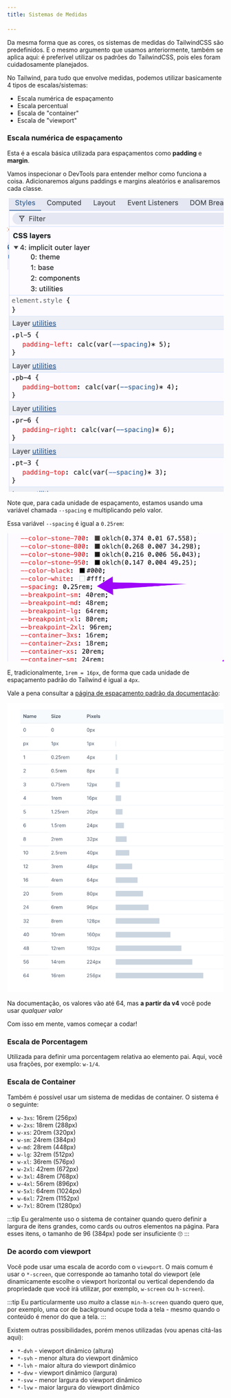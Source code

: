 ```yaml
---
title: Sistemas de Medidas

---
```


Da mesma forma que as cores, os sistemas de medidas do TailwindCSS são predefinidos. E o mesmo argumento que usamos anteriormente, também se aplica aqui: é preferível utilizar os padrões do TailwindCSS, pois eles foram cuidadosamente planejados.

No Tailwind, para tudo que envolve medidas, podemos utilizar basicamente 4 tipos de escalas/sistemas:

- Escala numérica de espaçamento
- Escala percentual
- Escala de "container"
- Escala de "viewport"

### Escala numérica de espaçamento

Esta é a escala básica utilizada para espaçamentos como **padding** e **margin**.

Vamos inspecionar o DevTools para entender melhor como funciona a coisa. Adicionaremos alguns paddings e margins aleatórios e analisaremos cada classe.

![alt text](image-1.png)

Note que, para cada unidade de espaçamento, estamos usando uma variável chamada `--spacing` e multiplicando pelo valor.

Essa variável `--spacing` é igual a `0.25rem`:

![alt text](image-2.png)

E, tradicionalmente, `1rem = 16px`, de forma que cada unidade de espaçamento padrão do Tailwind é igual a `4px`.

Vale a pena consultar a [página de espaçamento padrão da documentação](https://v1.tailwindcss.com/docs/customizing-spacing#default-spacing-scale):

![alt text](image-3.png)

Na documentação, os valores vão até 64, mas **a partir da v4** você pode usar *qualquer valor*

Com isso em mente, vamos começar a codar!

### Escala de Porcentagem

Utilizada para definir uma porcentagem relativa ao elemento pai. Aqui, você usa frações, por exemplo: `w-1/4`.

### Escala de Container

Também é possível usar um sistema de medidas de container. O sistema é o seguinte:

- `w-3xs`: 16rem (256px)
- `w-2xs`: 18rem (288px)
- `w-xs`: 20rem (320px)
- `w-sm`: 24rem (384px)
- `w-md`: 28rem (448px)
- `w-lg`: 32rem (512px)
- `w-xl`: 36rem (576px)
- `w-2xl`: 42rem (672px)
- `w-3xl`: 48rem (768px)
- `w-4xl`: 56rem (896px)
- `w-5xl`: 64rem (1024px)
- `w-6xl`: 72rem (1152px)
- `w-7xl`: 80rem (1280px)

:::tip
Eu geralmente uso o sistema de container quando quero definir a largura de itens grandes, como cards ou outros elementos na página. Para esses itens, o tamanho de 96 (384px) pode ser insuficiente 🙄
:::

### De acordo com viewport

Você pode usar uma escala de acordo com o `viewport`. O mais comum é usar o `*-screen`, que corresponde ao tamanho total do viewport (ele dinamicamente escolhe o viewport horizontal ou vertical dependendo da propriedade que você irá utilizar, por exemplo, `w-screen` ou `h-screen`).

:::tip
Eu particularmente uso *muito* a classe `min-h-screen` quando quero que, por exemplo, uma cor de background ocupe toda a tela - mesmo quando o conteúdo é menor do que a tela.
:::

Existem outras possibilidades, porém menos utilizadas (vou apenas citá-las aqui):

- `*-dvh` - viewport dinâmico (altura)
- `*-svh` - menor altura do viewport dinâmico
- `*-lvh` - maior altura do viewport dinâmico
- `*-dvw` - viewport dinâmico (largura)
- `*-svw` - menor largura do viewport dinâmico
- `*-lvw` - maior largura do viewport dinâmico
